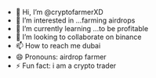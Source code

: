 - 👋 Hi, I’m @cryptofarmerXD
- 👀 I’m interested in ...farming airdrops
- 🌱 I’m currently learning ...to be profitable
- 💞️ I’m looking to collaborate on binance
- 📫 How to reach me dubai
- 😄 Pronouns: airdrop farmer
- ⚡ Fun fact: i am a crypto trader

<!---
cryptofarmerXD/cryptofarmerXD is a ✨ special ✨ repository because its `README.md` (this file) appears on your GitHub profile.
You can click the Preview link to take a look at your changes.
--->
